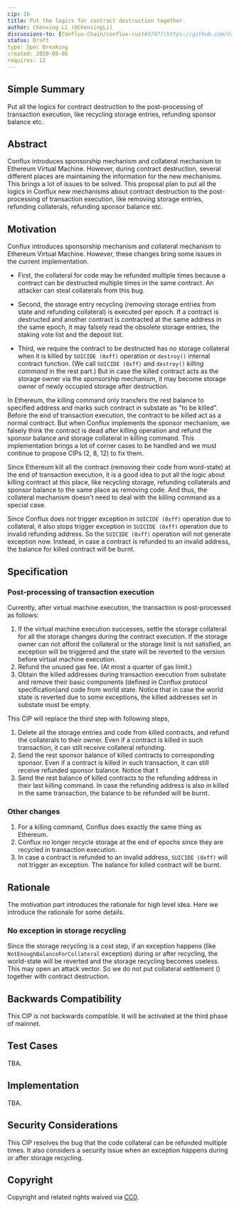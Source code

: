 ```yaml
---
cip: 16
title: Put the logics for contract destruction together. 
author: Chenxing Li (@ChenxingLi)
discussions-to: [Conflux-Chain/conflux-rust#1747](https://github.com/Conflux-Chain/conflux-rust/issues/1747)
status: Draft
type: Spec Breaking
created: 2020-08-05
requires: 12
---
```


<!--You can leave these HTML comments in your merged CIP and delete the visible duplicate text guides, they will not appear and may be helpful to refer to if you edit it again. This is the suggested template for new CIPs. Note that a CIP number will be assigned by an editor. When opening a pull request to submit your CIP, please use an abbreviated title in the filename, `CIP-draft_title_abbrev.md`. The title should be 44 characters or less.-->

## Simple Summary
<!--"If you can't explain it simply, you don't understand it well enough." Provide a simplified and layman-accessible explanation of the CIP.-->
Put all the logics for contract destruction to the post-processing of transaction execution, like recycling storage entries, refunding sponsor balance etc. 

## Abstract
<!--A short (~200 word) description of the technical issue being addressed.-->
Conflux introduces sponsorship mechanism and collateral mechanism to Ethereum Virtual Machine. However, during contract destruction, several different places are maintaining the information for the new mechanisms. This brings a lot of issues to be solved. This proposal plan to put all the logics in Conflux new mechanisms about contract destruction to the post-processing of transaction execution, like removing storage entries, refunding collaterals, refunding sponsor balance etc. 



## Motivation
<!--The motivation is critical for CIPs that want to change the Conflux protocol. It should clearly explain why the existing protocol specification is inadequate to address the problem that the CIP solves. CIP submissions without sufficient motivation may be rejected outright.-->

Conflux introduces sponsorship mechanism and collateral mechanism to Ethereum Virtual Machine. However, these changes bring some issues in the current implementation. 

- First, the collateral for code may be refunded multiple times because a contract can be destructed multiple times in the same contract. An attacker can steal collaterals from this bug. 

- Second, the storage entry recycling (removing storage entries from state and refunding collateral) is executed per epoch. If a contract is destructed and another contract is contracted at the same address in the same epoch, it may falsely read the obsolete storage entries, the staking vote list and the deposit list.

- Third, we require the contract to be destructed has no storage collateral when it is killed by `SUICIDE (0xff)` operation or `destroy()` internal contract function. (We call `SUICIDE (0xff)` and `destroy()` *killing command* in the rest part.) But in case the killed contract acts as the storage owner via the sponsorship mechanism, it may become storage owner of newly occupied storage after destruction.

In Ethereum, the killing command only transfers the rest balance to specified address and marks such contract in substate as "to be killed". Before the end of transaction execution, the contract to be killed act as a normal contract. But when Conflux implements the sponsor mechanism, we falsely think the contract is dead after killing operation and refund the sponsor balance and storage collateral in killing command. This implementation brings a lot of corner cases to be handled and we must continue to  propose CIPs (2, 8, 12) to fix them. 

Since Ethereum kill all the contract (removing their code from word-state) at the end of transaction execution, it is a good idea to put all the logic about killing contract at this place, like recycling storage, refunding collaterals and sponsor balance to the same place as removing code. And thus, the collateral mechanism doesn't need to deal with the killing command as a special case.

Since Conflux does not trigger exception in `SUICIDE (0xff)` operation due to collateral, it also stops trigger exception in `SUICIDE (0xff)` operation due to invalid refunding address. So the `SUICIDE (0xff)` operation will not generate exception now. Instead, in case a contract is refunded to an invalid address, the balance for killed contract will be burnt. 

## Specification
<!--The technical specification should describe the syntax and semantics of any new feature. The specification should be detailed enough to allow competing, interoperable implementations for any of the current Conflux platforms ([conflux-rust](https://github.com/Conflux-Chain/conflux-rust)).-->

### Post-processing of transaction execution

Currently, after virtual machine execution, the transaction is post-processed as follows:

1. If the virtual machine execution successes, settle the storage collateral for all the storage changes during the contract execution. If the storage owner can not afford the collateral or the storage limit is not satisfied, an exception will be triggered and the state will be reverted to the version before virtual machine execution. 
2. Refund the unused gas fee. (At most a quarter of gas limit.)
3. Obtain the killed addresses during transaction execution from substate and remove their basic components (defined in Conflux protocol specification)and code from world state. Notice that in case the world state is reverted due to some exceptions, the killed addresses set in substate must be empty. 

This CIP will replace the third step with following steps,

1. Delete all the storage entries and code from killed contracts, and refund the collaterals to their owner. Even if a contract is killed in such transaction, it can still receive collateral refunding.
2. Send the rest sponsor balance of killed contracts to corresponding sponsor. Even if a contract is killed in such transaction, it can still receive refunded sponsor balance. Notice that t
3. Send the rest balance of killed contracts to the refunding address in their last killing command. In case the refunding address is also in killed in the same transaction, the balance to be refunded will be burnt.

### Other changes
1. For a killing command, Conflux does exactly the same thing as Ethereum. 
2. Conflux no longer recycle storage at the end of epochs since they are recycled in transaction execution.
3. In case a contract is refunded to an invalid address, `SUICIDE (0xff)` will not trigger an exception. The balance for killed contract will be burnt. 

## Rationale
<!--The rationale fleshes out the specification by describing what motivated the design and why particular design decisions were made. It should describe alternate designs that were considered and related work, e.g. how the feature is supported in other languages. The rationale may also provide evidence of consensus within the community, and should discuss important objections or concerns raised during discussion.-->

The motivation part introduces the rationale for high level idea. Here we introduce the rationale for some details.

### No exception in storage recycling 

Since the storage recycling is a cost step, if an exception happens (like `NotEnoughBalanceForCollateral` exception) during or after recycling, the world-state will be reverted and the storage recycling becomes useless. This may open an attack vector. So we do not put collateral settlement () together with contract destruction.

## Backwards Compatibility
<!--All CIPs that introduce backwards incompatibilities must include a section describing these incompatibilities and their severity. The CIP must explain how the author proposes to deal with these incompatibilities. CIP submissions without a sufficient backwards compatibility treatise may be rejected outright.-->
This CIP is not backwards compatible. It will be activated at the third phase of mainnet.

## Test Cases
<!--Test cases for an implementation are mandatory for CIPs that are affecting consensus changes. Other CIPs can choose to include links to test cases if applicable.-->
TBA.

## Implementation
<!--The implementations must be completed before any CIP is given status "Final", but it need not be completed before the CIP is accepted. While there is merit to the approach of reaching consensus on the specification and rationale before writing code, the principle of "rough consensus and running code" is still useful when it comes to resolving many discussions of API details.-->
TBA.

## Security Considerations
<!--All CIPs must contain a section that discusses the security implications/considerations relevant to the proposed change. Include information that might be important for security discussions, surfaces risks and can be used throughout the life cycle of the proposal. E.g. include security-relevant design decisions, concerns, important discussions, implementation-specific guidance and pitfalls, an outline of threats and risks and how they are being addressed. CIP submissions missing the "Security Considerations" section will be rejected. a CIP cannot proceed to status "Final" without a Security Considerations discussion deemed sufficient by the reviewers.-->
This CIP resolves the bug that the code collateral can be refunded multiple times. It also considers a security issue when an exception happens during or after storage recycling.

## Copyright
Copyright and related rights waived via [CC0](https://creativecommons.org/publicdomain/zero/1.0/).
